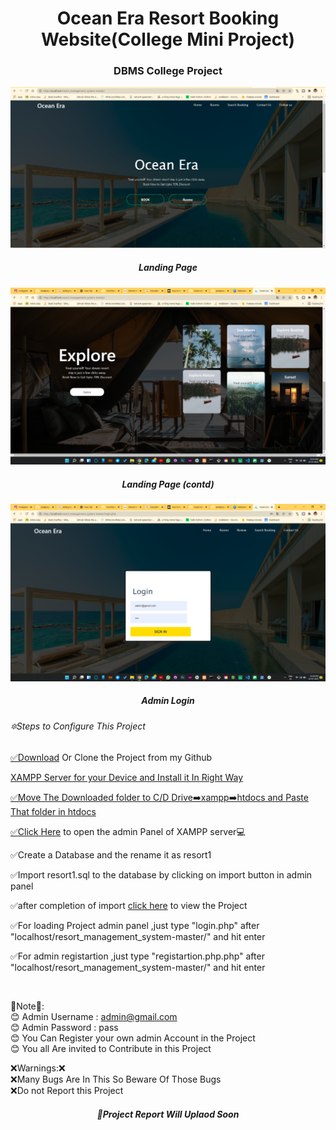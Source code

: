 
<h1 align="center">Ocean Era Resort Booking Website(College Mini Project)</h1>
<h3 align="center">DBMS College Project </h3>
<img src="https://github.com/amalprasad0/Ocean-Era-Mini-Project-/blob/main/Screenshot%20(35).png" alt="">
<h5 align="center">Landing Page </h5>
<img src="https://github.com/amalprasad0/Ocean-Era-Mini-Project-/blob/main/2%20(4).png" alt="">
<h5 align="center">Landing Page (contd)</h5>
<img src="https://github.com/amalprasad0/Ocean-Era-Mini-Project-/blob/main/2%20(3).png" alt="">
<h5 align="center">Admin Login</h5>
<h6> 🔯Steps to Configure This Project</h6>
<p><a href="https://github.com/amalprasad0/Ocean-Era-Mini-Project-.git">✅Download</a> Or Clone the Project from my Github </p>
<p><a href="https://www.apachefriends.org/download.html"✅Also Download</a> XAMPP Server for your Device and Install it In Right Way</p>
<p>✅Move The Downloaded folder to C/D Drive➡️xampp➡️htdocs and Paste That folder in htdocs</p>
<p>✅<a href="http://localhost/phpmyadmin/">Click Here</a> to open the admin Panel of XAMPP server💻</p>
<p>✅Create a Database and the rename it as resort1 </p>
<p>✅Import resort1.sql to the database by clicking on import button in admin panel </p>
<p>✅after completion of import <a href="http://localhost/resort_management_system-master/"> click here</a> to view the Project</p>
<p>✅For loading Project admin panel ,just type "login.php" after "localhost/resort_management_system-master/" and hit enter</p>
<p>✅For admin registartion ,just type "registartion.php.php" after "localhost/resort_management_system-master/" and hit enter</p><br>


🐾Note🐾:<br>
😊 Admin Username : admin@gmail.com <br>
😊 Admin Password : pass <br>
😊 You Can Register your own admin Account in the Project<br>
😊 You all Are invited to Contribute in this Project<br>

❌Warnings:❌<br>
❌Many Bugs Are In This So Beware Of Those Bugs<br>
❌Do not Report this Project<br>
 <h5 align="center">📑Project Report Will Uplaod Soon</h5>
